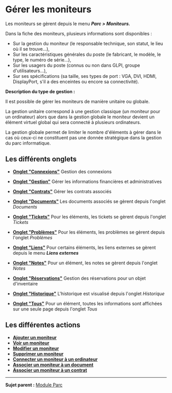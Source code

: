 Gérer les moniteurs
===================

Les moniteurs se gèrent depuis le menu ***Parc \> Moniteurs.***

Dans la fiche des moniteurs, plusieurs informations sont disponibles :

-   Sur la gestion du moniteur (le responsable technique, son statut, le lieu où il se trouve...),
-   Sur les caractéristiques générales du poste (le fabricant, le modèle, le type, le numéro de série...),
-   Sur les usagers du poste (connus ou non dans GLPI, groupe d'utilisateurs...),
-   Sur ses spécifications (sa taille, ses types de port : VGA, DVI, HDMI, DisplayPort, s'il a des enceintes ou encore sa connectivité).

**Description du type de gestion :**

Il est possible de gérer les moniteurs de manière unitaire ou globale.

La gestion unitaire correspond à une gestion classique (un moniteur pour un ordinateur) alors que dans la gestion globale le moniteur devient un élément virtuel global qui sera connecté à plusieurs ordinateurs.

La gestion globale permet de limiter le nombre d'éléments à gérer dans le cas où ceux-ci ne constituent pas une donnée stratégique dans la gestion du parc informatique.

Les différents onglets
----------------------
-   **[Onglet "Connexions"](index.php?fr/commontabs/item_connexions.md)**
     Gestion des connexions

-   **[Onglet "Gestion"](index.php?fr/commontabs/item_gestion)**
    Gérer les informations financières et administratives

-   **[Onglet "Contrats"](index.php?fr/commontabs/item_contrats.md)**
    Gérer les contrats associés

-   **[Onglet "Documents"](index.php?fr/commontabs/item_documents.md)**
    Les documents associés se gèrent depuis l'onglet *Documents*

-   **[Onglet "Tickets"](index.php?fr/commontabs/item_tickets.md)**
    Pour les éléments, les tickets se gèrent depuis l'onglet *Tickets*

-   **[Onglet "Problèmes"](index.php?fr/commontabs/item_problemes.md)**
    Pour les éléments, les problèmes se gèrent depuis l'onglet *Problèmes*

-  **[Onglet "Liens"](index.php?fr/commontabs/item_liens.md)**
     Pour certains éléments, les liens externes se gèrent depuis le menu ***Liens externes***

-   **[Onglet "Notes"](index.php?fr/commontabs/item_notes.md)**
     Pour un élément, les notes se gèrent depuis l'onglet *Notes*

-   **[Onglet "Réservations"](index.php?fr/commontabs/item_reservations.md)**
     Gestion des réservations pour un objet d'inventaire

-   **[Onglet "Historique"](index.php?fr/commontabs/item_historique.md)**
     L'historique est visualisé depuis l'onglet *Historique*

-   **[Onglet "Tous"](index.php?fr/commontabs/item_tous.md)**
     Pour un élément, toutes les informations sont affichées sur une seule page depuis l'onglet *Tous*

Les différentes actions
-----------------------
-   **[Ajouter un  moniteur](index.php?fr/commontabs/item_create.md)**
-   **[Voir un moniteur](index.php?fr/commontabs/item_read.md)**
-   **[Modifier un moniteur](index.php?fr/commontabs/item_update.md)**
-   **[Supprimer un moniteur](index.php?fr/commontabs/item_delete.md)**
-   **[Connecter un moniteur à un ordinateur](index.php?fr/commontabs/item_connexions.md)**
-   **[Associer un moniteur à un document](index.php?fr/commontabs/item_liendocument.md)**
-   **[Associer un moniteur à un contrat](index.php?fr/commontabs/item_liencontrat.md)**

------
**Sujet parent :** [Module Parc](index.php?fr/03_Module_Parc/01_Module_Parc.md "Module Parc de GLPI")